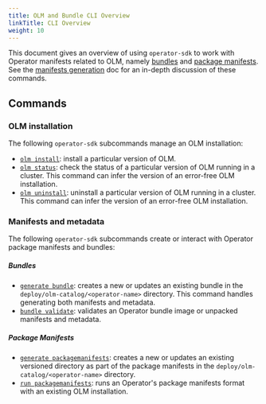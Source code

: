 ```yaml
---
title: OLM and Bundle CLI Overview
linkTitle: CLI Overview
weight: 10
---
```


This document gives an overview of using `operator-sdk` to work with Operator manifests related to OLM,
namely [bundles][bundle] and [package manifests][package-manifests]. See the [manifests generation][doc-olm-generate]
doc for an in-depth discussion of these commands.

## Commands

### OLM installation

The following `operator-sdk` subcommands manage an OLM installation:

- [`olm install`][cli-olm-install]: install a particular version of OLM.
- [`olm status`][cli-olm-status]: check the status of a particular version of OLM running in a cluster. This command
can infer the version of an error-free OLM installation.
- [`olm uninstall`][cli-olm-uninstall]: uninstall a particular version of OLM running in a cluster. This command
can infer the version of an error-free OLM installation.

### Manifests and metadata

The following `operator-sdk` subcommands create or interact with Operator package manifests and bundles:

##### Bundles

- [`generate bundle`][cli-gen-bundle]: creates a new or updates an existing bundle in the
`deploy/olm-catalog/<operator-name>` directory. This command handles generating both manifests and metadata.
- [`bundle validate`][cli-bundle-validate]: validates an Operator bundle image or unpacked manifests and metadata.

##### Package Manifests

- [`generate packagemanifests`][cli-gen-packagemanifests]: creates a new or updates an existing versioned
directory as part of the package manifests in the `deploy/olm-catalog/<operator-name>` directory.
- [`run packagemanifests`][doc-testing-deployment]: runs an Operator's package manifests format
with an existing OLM installation.


[bundle]:https://github.com/operator-framework/operator-registry/blob/v1.12.6/docs/design/operator-bundle.md
[package-manifests]:https://github.com/operator-framework/operator-registry/tree/v1.5.3#manifest-format
[doc-olm-generate]:/docs/olm-integration/legacy/generating-a-csv
[cli-olm-install]:/docs/cli/operator-sdk_olm_install
[cli-olm-status]:/docs/cli/operator-sdk_olm_status
[cli-olm-uninstall]:/docs/cli/operator-sdk_olm_uninstall
[cli-gen-bundle]:/docs/cli/operator-sdk_generate_bundle
[cli-gen-packagemanifests]:/docs/cli/operator-sdk_generate_packagemanifests
[cli-bundle-validate]:/docs/cli/operator-sdk_bundle_validate
[doc-testing-deployment]:/docs/olm-integration/legacy/testing-deployment

